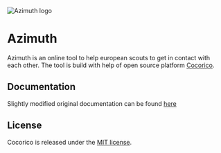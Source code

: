 ![Azimuth logo](./web/images/logo.svg "Title")
# Azimuth

Azimuth is an online tool to help european scouts to get in contact with each other. The tool is build with help of open source platform [Cocorico](https://github.com/Cocolabs-SAS/cocorico). 

## Documentation

Slightly modified original documentation can be found [here](doc/index.md)

## License

Cocorico is released under the [MIT license](LICENSE).

